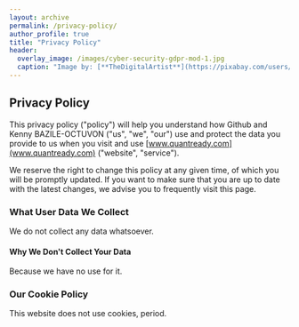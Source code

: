 ```yaml
---
layout: archive
permalink: /privacy-policy/
author_profile: true
title: "Privacy Policy"
header:
  overlay_image: /images/cyber-security-gdpr-mod-1.jpg
  caption: "Image by: [**TheDigitalArtist**](https://pixabay.com/users/TheDigitalArtist-202249/)"
---
```

## Privacy Policy

This privacy policy ("policy") will help you understand how Github and Kenny BAZILE-OCTUVON ("us", "we", "our") use and protect the data you provide to us when you visit and use [www.quantready.com](www.quantready.com) ("website", "service").

We reserve the right to change this policy at any given time, of which you will be promptly updated. If you want to make sure that you are up to date with the latest changes, we advise you to frequently visit this page.

### What User Data We Collect

We do not collect any data whatsoever.

#### Why We Don't Collect Your Data

Because we have no use for it.

### Our Cookie Policy

This website does not use cookies, period.
